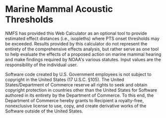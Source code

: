 # Marine Mammal Acoustic Thresholds
NMFS has provided this Web Calculator as an optional tool to provide estimated effect distances (i.e., isopleths) where PTS onset thresholds may be exceeded. Results provided by this calculator do not represent the entirety of the comprehensive effects analysis, but rather serve as one tool to help evaluate the effects of a proposed action on marine mammal hearing and make findings required by NOAA's various statutes. Input values are the responsibility of the individual user.

Software code created by U.S. Government employees is not subject to copyright in the United States (17 U.S.C. §105). The United States/Department of Commerce reserve all rights to seek and obtain copyright protection in countries other than the United States for Software authored in its entirety by the Department of Commerce. To this end, the Department of Commerce hereby grants to Recipient a royalty-free, nonexclusive license to use, copy, and create derivative works of the Software outside of the United States.
